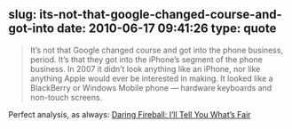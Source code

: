 slug: its-not-that-google-changed-course-and-got-into
date: 2010-06-17 09:41:26
type: quote
---

> It’s not that Google changed course and got into the phone business, period. It’s that they got into the iPhone’s segment of the phone business. In 2007 it didn’t look anything like an iPhone, nor like anything Apple would ever be interested in making. It looked like a BlackBerry or Windows Mobile phone — hardware keyboards and non-touch screens.

Perfect analysis, as always: [Daring Fireball: I’ll Tell You What’s Fair](http://daringfireball.net/2010/06/whats_fair)
